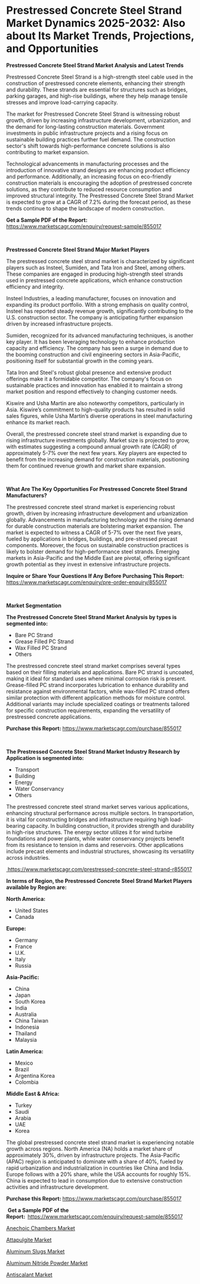 <p><h1>Prestressed Concrete Steel Strand Market Dynamics 2025-2032: Also about Its Market Trends, Projections, and Opportunities</h1></p><p><strong>Prestressed Concrete Steel Strand Market Analysis and Latest Trends</strong></p>
<p><p>Prestressed Concrete Steel Strand is a high-strength steel cable used in the construction of prestressed concrete elements, enhancing their strength and durability. These strands are essential for structures such as bridges, parking garages, and high-rise buildings, where they help manage tensile stresses and improve load-carrying capacity. </p><p>The market for Prestressed Concrete Steel Strand is witnessing robust growth, driven by increasing infrastructure development, urbanization, and the demand for long-lasting construction materials. Government investments in public infrastructure projects and a rising focus on sustainable building practices further fuel demand. The construction sector's shift towards high-performance concrete solutions is also contributing to market expansion. </p><p>Technological advancements in manufacturing processes and the introduction of innovative strand designs are enhancing product efficiency and performance. Additionally, an increasing focus on eco-friendly construction materials is encouraging the adoption of prestressed concrete solutions, as they contribute to reduced resource consumption and improved structural integrity. The Prestressed Concrete Steel Strand Market is expected to grow at a CAGR of 7.2% during the forecast period, as these trends continue to shape the landscape of modern construction.</p></p>
<p><strong>Get a Sample PDF of the Report:&nbsp;</strong> <a href="https://www.marketscagr.com/enquiry/request-sample/855017?utm_campaign=1836&utm_medium=2&utm_source=Github&utm_content=ia&utm_term=31032025&utm_id=prestressed-concrete-steel-strand">https://www.marketscagr.com/enquiry/request-sample/855017</a></p>
<p>&nbsp;</p>
<p><strong>Prestressed Concrete Steel Strand Major Market Players</strong></p>
<p><p>The prestressed concrete steel strand market is characterized by significant players such as Insteel, Sumiden, and Tata Iron and Steel, among others. These companies are engaged in producing high-strength steel strands used in prestressed concrete applications, which enhance construction efficiency and integrity.</p><p>Insteel Industries, a leading manufacturer, focuses on innovation and expanding its product portfolio. With a strong emphasis on quality control, Insteel has reported steady revenue growth, significantly contributing to the U.S. construction sector. The company is anticipating further expansion driven by increased infrastructure projects.</p><p>Sumiden, recognized for its advanced manufacturing techniques, is another key player. It has been leveraging technology to enhance production capacity and efficiency. The company has seen a surge in demand due to the booming construction and civil engineering sectors in Asia-Pacific, positioning itself for substantial growth in the coming years.</p><p>Tata Iron and Steel's robust global presence and extensive product offerings make it a formidable competitor. The company's focus on sustainable practices and innovation has enabled it to maintain a strong market position and respond effectively to changing customer needs.</p><p>Kiswire and Usha Martin are also noteworthy competitors, particularly in Asia. Kiswire’s commitment to high-quality products has resulted in solid sales figures, while Usha Martin’s diverse operations in steel manufacturing enhance its market reach.</p><p>Overall, the prestressed concrete steel strand market is expanding due to rising infrastructure investments globally. Market size is projected to grow, with estimates suggesting a compound annual growth rate (CAGR) of approximately 5-7% over the next few years. Key players are expected to benefit from the increasing demand for construction materials, positioning them for continued revenue growth and market share expansion.</p></p>
<p>&nbsp;</p>
<p><strong>What Are The Key Opportunities For Prestressed Concrete Steel Strand Manufacturers?</strong></p>
<p><p>The prestressed concrete steel strand market is experiencing robust growth, driven by increasing infrastructure development and urbanization globally. Advancements in manufacturing technology and the rising demand for durable construction materials are bolstering market expansion. The market is expected to witness a CAGR of 5-7% over the next five years, fueled by applications in bridges, buildings, and pre-stressed precast components. Moreover, the focus on sustainable construction practices is likely to bolster demand for high-performance steel strands. Emerging markets in Asia-Pacific and the Middle East are pivotal, offering significant growth potential as they invest in extensive infrastructure projects.</p></p>
<p><strong>Inquire or Share Your Questions If Any Before Purchasing This Report:</strong> <a href="https://www.marketscagr.com/enquiry/pre-order-enquiry/855017?utm_campaign=1836&utm_medium=2&utm_source=Github&utm_content=ia&utm_term=31032025&utm_id=prestressed-concrete-steel-strand">https://www.marketscagr.com/enquiry/pre-order-enquiry/855017</a></p>
<p>&nbsp;</p>
<p><strong>Market Segmentation</strong></p>
<p><strong>The Prestressed Concrete Steel Strand Market Analysis by types is segmented into:</strong></p>
<p><ul><li>Bare PC Strand</li><li>Grease Filled PC Strand</li><li>Wax Filled PC Strand</li><li>Others</li></ul></p>
<p><p>The prestressed concrete steel strand market comprises several types based on their filling materials and applications. Bare PC strand is uncoated, making it ideal for standard uses where minimal corrosion risk is present. Grease-filled PC strand incorporates lubrication to enhance durability and resistance against environmental factors, while wax-filled PC strand offers similar protection with different application methods for moisture control. Additional variants may include specialized coatings or treatments tailored for specific construction requirements, expanding the versatility of prestressed concrete applications.</p></p>
<p><strong>Purchase this Report:&nbsp;</strong><a href="https://www.marketscagr.com/purchase/855017?utm_campaign=1836&utm_medium=2&utm_source=Github&utm_content=ia&utm_term=31032025&utm_id=prestressed-concrete-steel-strand">https://www.marketscagr.com/purchase/855017</a></p>
<p>&nbsp;</p>
<p><strong>The Prestressed Concrete Steel Strand Market Industry Research by Application is segmented into:</strong></p>
<p><ul><li>Transport</li><li>Building</li><li>Energy</li><li>Water Conservancy</li><li>Others</li></ul></p>
<p><p>The prestressed concrete steel strand market serves various applications, enhancing structural performance across multiple sectors. In transportation, it is vital for constructing bridges and infrastructure requiring high load-bearing capacity. In building construction, it provides strength and durability in high-rise structures. The energy sector utilizes it for wind turbine foundations and power plants, while water conservancy projects benefit from its resistance to tension in dams and reservoirs. Other applications include precast elements and industrial structures, showcasing its versatility across industries.</p></p>
<p><a href="https://www.marketscagr.com/prestressed-concrete-steel-strand-r855017?utm_campaign=1836&utm_medium=2&utm_source=Github&utm_content=ia&utm_term=31032025&utm_id=prestressed-concrete-steel-strand">&nbsp;https://www.marketscagr.com/prestressed-concrete-steel-strand-r855017</a></p>
<p><strong>In terms of Region, the Prestressed Concrete Steel Strand Market Players available by Region are:</strong></p>
<p>
    <p> <strong> North America: </strong>
        <ul>
            <li>United States</li>
            <li>Canada</li>
        </ul>
        </p> 
    <p> <strong> Europe: </strong>
        <ul>
            <li>Germany</li>
            <li>France</li>
            <li>U.K.</li>
            <li>Italy</li>
            <li>Russia</li>
        </ul>
        </p> 
    <p> <strong> Asia-Pacific: </strong>
        <ul>
            <li>China</li>
            <li>Japan</li>
            <li>South Korea</li>
            <li>India</li>
            <li>Australia</li>
            <li>China Taiwan</li>
            <li>Indonesia</li>
            <li>Thailand</li>
            <li>Malaysia</li>
        </ul>
        </p> 
    <p> <strong> Latin America: </strong>
        <ul>
            <li>Mexico</li>
            <li>Brazil</li>
            <li>Argentina Korea</li>
            <li>Colombia</li>
        </ul>
        </p> 
    <p> <strong> Middle East & Africa: </strong>
        <ul>
            <li>Turkey</li>
            <li>Saudi</li>
            <li>Arabia</li>
            <li>UAE</li>
            <li>Korea</li>
        </ul>
    </p>
    </p>
<p><p>The global prestressed concrete steel strand market is experiencing notable growth across regions. North America (NA) holds a market share of approximately 30%, driven by infrastructure projects. The Asia-Pacific (APAC) region is anticipated to dominate with a share of 40%, fueled by rapid urbanization and industrialization in countries like China and India. Europe follows with a 20% share, while the USA accounts for roughly 15%. China is expected to lead in consumption due to extensive construction activities and infrastructure development.</p></p>
<p><strong>Purchase this Report: </strong><a href="https://www.marketscagr.com/purchase/855017?utm_campaign=1836&utm_medium=2&utm_source=Github&utm_content=ia&utm_term=31032025&utm_id=prestressed-concrete-steel-strand">https://www.marketscagr.com/purchase/855017</a></p>
<p>&nbsp;<strong>Get a Sample PDF of the Report:&nbsp;&nbsp;</strong><a href="https://www.marketscagr.com/enquiry/request-sample/855017?utm_campaign=1836&utm_medium=2&utm_source=Github&utm_content=ia&utm_term=31032025&utm_id=prestressed-concrete-steel-strand">https://www.marketscagr.com/enquiry/request-sample/855017</a></p>
<p><strong></strong></p>
<p><p><a href="https://github.com/dekamrapinq1/Market-Research-Report-List-1/blob/main/anechoic-chambers-market.md?utm_campaign=1836&utm_medium=2&utm_source=Github&utm_content=ia&utm_term=31032025&utm_id=prestressed-concrete-steel-strand">Anechoic Chambers Market</a></p><p><a href="https://github.com/waldarolka1j/Market-Research-Report-List-1/blob/main/attapulgite-market.md?utm_campaign=1836&utm_medium=2&utm_source=Github&utm_content=ia&utm_term=31032025&utm_id=prestressed-concrete-steel-strand">Attapulgite Market</a></p><p><a href="https://github.com/dumanelina6v/Market-Research-Report-List-1/blob/main/aluminum-slugs-market.md?utm_campaign=1836&utm_medium=2&utm_source=Github&utm_content=ia&utm_term=31032025&utm_id=prestressed-concrete-steel-strand">Aluminum Slugs Market</a></p><p><a href="https://github.com/khifzaba/Market-Research-Report-List-1/blob/main/aluminum-nitride-powder-market.md?utm_campaign=1836&utm_medium=2&utm_source=Github&utm_content=ia&utm_term=31032025&utm_id=prestressed-concrete-steel-strand">Aluminum Nitride Powder Market</a></p><p><a href="https://github.com/spineamosa0e/Market-Research-Report-List-1/blob/main/antiscalant-market.md?utm_campaign=1836&utm_medium=2&utm_source=Github&utm_content=ia&utm_term=31032025&utm_id=prestressed-concrete-steel-strand">Antiscalant Market</a></p></p>